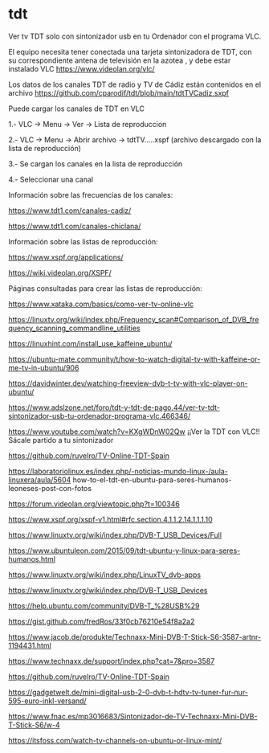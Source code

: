 # tdt
Ver tv TDT solo con sintonizador usb en tu Ordenador con el programa VLC.

El equipo necesita tener conectada una tarjeta sintonizadora de TDT, 
con su correspondiente antena de televisión en la azotea , 
y debe estar instalado VLC https://www.videolan.org/vlc/ 

Los datos de los canales TDT de radio y TV de Cádiz están contenidos en
el archivo https://github.com/cparodif/tdt/blob/main/tdtTVCadiz.sxpf

Puede cargar los canales de TDT en VLC

1.- VLC -> Menu -> Ver -> Lista de reproduccion

2.- VLC -> Menu -> Abrir archivo -> tdtTV.....xspf (archivo descargado con la lista de reproducción)

3.- Se cargan los canales en la lista de reproducción

4.- Seleccionar una canal




Información sobre las frecuencias de los canales:

https://www.tdt1.com/canales-cadiz/

https://www.tdt1.com/canales-chiclana/



Información sobre las listas de reproducción:

https://www.xspf.org/applications/

https://wiki.videolan.org/XSPF/



Páginas consultadas para crear las listas de reproducción:

https://www.xataka.com/basics/como-ver-tv-online-vlc

https://linuxtv.org/wiki/index.php/Frequency_scan#Comparison_of_DVB_frequency_scanning_commandline_utilities

https://linuxhint.com/install_use_kaffeine_ubuntu/

https://ubuntu-mate.community/t/how-to-watch-digital-tv-with-kaffeine-or-me-tv-in-ubuntu/906

https://davidwinter.dev/watching-freeview-dvb-t-tv-with-vlc-player-on-ubuntu/

https://www.adslzone.net/foro/tdt-y-tdt-de-pago.44/ver-tv-tdt-sintonizador-usb-tu-ordenador-programa-vlc.466346/

https://www.youtube.com/watch?v=KXgWDnW02Qw ¡¡Ver la TDT con VLC!! Sácale partido a tu sintonizador

https://github.com/ruvelro/TV-Online-TDT-Spain

https://laboratoriolinux.es/index.php/-noticias-mundo-linux-/aula-linuxera/aula/5604 how-to-el-tdt-en-ubuntu-para-seres-humanos-leoneses-post-con-fotos

https://forum.videolan.org/viewtopic.php?t=100346

https://www.xspf.org/xspf-v1.html#rfc.section.4.1.1.2.14.1.1.1.10

https://www.linuxtv.org/wiki/index.php/DVB-T_USB_Devices/Full

https://www.ubuntuleon.com/2015/09/tdt-ubuntu-y-linux-para-seres-humanos.html

https://www.linuxtv.org/wiki/index.php/LinuxTV_dvb-apps

https://www.linuxtv.org/wiki/index.php/DVB-T_USB_Devices

https://help.ubuntu.com/community/DVB-T_%28USB%29

https://gist.github.com/fredRos/33f0cb76210e54f8a2a2

https://www.jacob.de/produkte/Technaxx-Mini-DVB-T-Stick-S6-3587-artnr-1194431.html

https://www.technaxx.de/support/index.php?cat=7&pro=3587

https://github.com/ruvelro/TV-Online-TDT-Spain

https://gadgetwelt.de/mini-digital-usb-2-0-dvb-t-hdtv-tv-tuner-fur-nur-595-euro-inkl-versand/

https://www.fnac.es/mp3016683/Sintonizador-de-TV-Technaxx-Mini-DVB-T-Stick-S6/w-4

https://itsfoss.com/watch-tv-channels-on-ubuntu-or-linux-mint/


